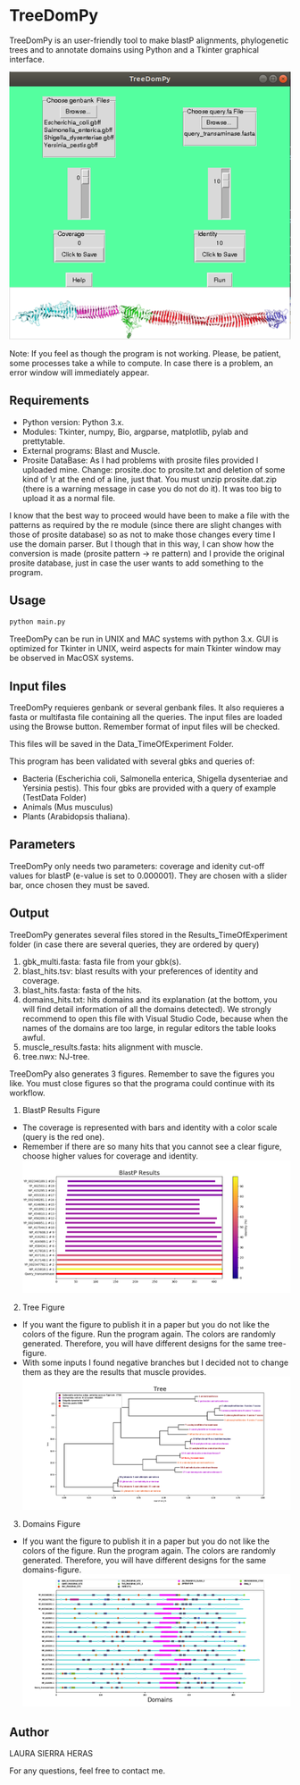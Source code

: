 # TreeDomPy
TreeDomPy is an user-friendly tool to make blastP alignments, phylogenetic trees and to annotate domains using Python and a Tkinter graphical interface.

![alt text](https://raw.githubusercontent.com/Laura-Sierra/TreeDomPy/images/0_window.png)

Note: If you feel as though the program is not working. Please, be patient, some processes take a while to compute. In case there is a problem, an error window will immediately appear.
## Requirements
  - Python version: Python 3.x.
  - Modules: Tkinter, numpy, Bio, argparse, matplotlib, pylab and prettytable.
  - External programs: Blast and Muscle.
  - Prosite DataBase: As I had problems with prosite files provided I uploaded mine. Change: prosite.doc to prosite.txt and deletion of some kind of \r at the end of a line, just that. You must unzip prosite.dat.zip (there is a warning message in case you do not do it). It was too big to upload it as a normal file.

I know that the best way to proceed would have been to make a file with the patterns as required by the re module (since there are slight changes with those of prosite database) so as not to make those changes every time I use the domain parser. But I though that in this way, I can show how the conversion is made (prosite pattern -> re pattern) and I provide the original prosite database, just in case the user wants to add something to the program.

## Usage

```sh
python main.py
```
TreeDomPy can be run in UNIX and MAC systems with python 3.x. GUI is optimized for Tkinter in UNIX, weird aspects for main Tkinter window may be observed in MacOSX systems.

## Input files
TreeDomPy requieres genbank or several genbank files. It also requieres a fasta or multifasta file containing all the queries. The input files are loaded using the Browse button. Remember format of input files will be checked.

This files will be saved in the Data_TimeOfExperiment Folder.

This program has been validated with several gbks and queries of:
  - Bacteria (Escherichia coli, Salmonella enterica, Shigella dysenteriae and Yersinia pestis). This four gbks are provided with a query of example (TestData Folder)
  - Animals (Mus musculus)
  - Plants (Arabidopsis thaliana).

## Parameters
TreeDomPy only needs two parameters: coverage and idenity cut-off values for blastP (e-value is set to 0.000001). They are chosen with a slider bar, once chosen they must be saved. 

## Output
TreeDomPy generates several files stored in the Results_TimeOfExperiment folder (in case there are several queries, they are ordered by query)
1. gbk_multi.fasta: fasta file from your gbk(s).
2. blast_hits.tsv: blast results with your preferences of identity and coverage.
3. blast_hits.fasta: fasta of the hits.
4. domains_hits.txt: hits domains and its explanation (at the bottom, you will find detail information of all the domains detected). We strongly recommend to open this file with Visual Studio Code, because when the names of the domains are too large, in regular editors the table looks awful.
5. muscle_results.fasta: hits alignment with muscle.
6. tree.nwx: NJ-tree.

TreeDomPy also generates 3 figures.
Remember to save the figures you like. You must close figures so that the programa could continue with its workflow.
1. BlastP Results Figure
  - The coverage is represented with bars and identity with a color scale (query is the red one).
  - Remember if there are so many hits that you cannot see a clear figure, choose higher values for coverage and identity.
![alt text](https://raw.githubusercontent.com/Laura-Sierra/TreeDomPy/images/1_blast.png)
2. Tree Figure

  - If you want the figure to publish it in a paper but you do not like the colors of the figure. Run the program again. The colors are randomly generated. Therefore, you will have different designs for the same tree-figure.
  - With some inputs I found negative branches but I decided not to change them as they are the results that muscle provides.
![alt text](https://github.com/Laura-Sierra/TreeDomPy/blob/master/images/2_NJtree.png)

3. Domains Figure

  - If you want the figure to publish it in a paper but you do not like the colors of the figure. Run the program again. The colors are randomly generated. Therefore, you will have different designs for the same domains-figure.
![alt text](https://raw.githubusercontent.com/Laura-Sierra/TreeDomPy/images/3_domains.png)


## Author
LAURA SIERRA HERAS

For any questions, feel free to contact me.
